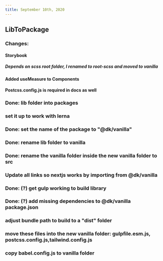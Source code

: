 ```yaml
---
title: September 10th, 2020
---
```


## LibToPackage
### Changes:
#### Storybook
##### Depends on scss root folder, I renamed to root-scss and moved to vanilla

#### Added useMeasure to Components

#### Postcss.config.js is required in docs as well

### Done: lib folder into packages

### set it up to work with lerna

### Done: set the name of the package to "@dk/vanilla"

### Done: rename lib folder to vanilla

### Done: rename the vanilla folder inside the new vanilla folder to src

### Update all links so nextjs works by importing from @dk/vanilla

### Done: (?) get gulp working to build library

### Done: (?) add missing dependencies to @dk/vanilla package.json

### adjust bundle path to build to a "dist" folder

### move these files into the new vanilla folder: gulpfile.esm.js, postcss.config.js,tailwind.config.js

### copy babel.config.js to vanilla folder
